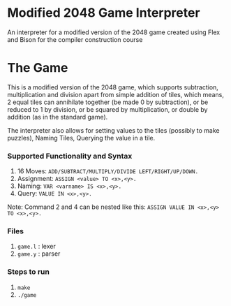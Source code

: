# Modified 2048 Game Interpreter
An interpreter for a modified version of the 2048 game created using Flex and Bison for the compiler construction course

# The Game
This is a modified version of the 2048 game, which supports subtraction, multiplication and division apart from simple addition of tiles, which means, 2 equal tiles can annihilate together (be made 0 by subtraction), or be reduced to 1 by division, or be squared by multiplication, or double by addition (as in the standard game).

The interpreter also allows for setting values to the tiles (possibly to make puzzles), Naming Tiles, Querying the value in a tile. 

### Supported Functionality and Syntax
1. 16 Moves: `ADD/SUBTRACT/MULTIPLY/DIVIDE LEFT/RIGHT/UP/DOWN.`
2. Assignment: `ASSIGN <value> TO <x>,<y>.`
3. Naming: `VAR <varname> IS <x>,<y>.`
4. Query: `VALUE IN <x>,<y>.`

Note: Command 2 and 4 can be nested like this:
`ASSIGN VALUE IN <x>,<y> TO <x>,<y>.`


### Files
1. `game.l` : lexer
2. `game.y` : parser


### Steps to run
1. `make`
2. `./game`
